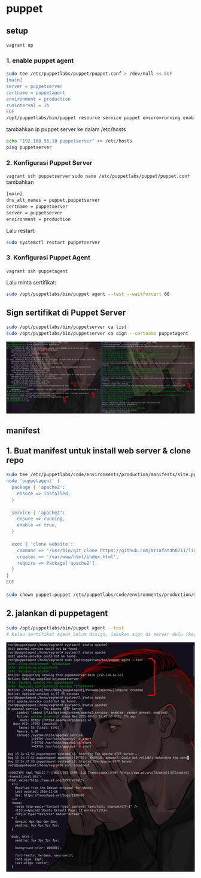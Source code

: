 # puppet
## setup
```bash
vagrant up
```

### 1. enable puppet agent
```bash
sudo tee /etc/puppetlabs/puppet/puppet.conf > /dev/null << EOF
[main]
server = puppetserver
certname = puppetagent
environment = production
runinterval = 1h
EOF
/opt/puppetlabs/bin/puppet resource service puppet ensure=running enable=true
```
tambahkan ip puppet server ke dalam /etc/hosts
```bash
echo "192.168.56.10 puppetserver" >> /etc/hosts
ping puppetserver
```

### 2. Konfigurasi Puppet Server
```vagrant ssh puppetserver```
```sudo nano /etc/puppetlabs/puppet/puppet.conf```
tambahkan
```bash
[main]
dns_alt_names = puppet,puppetserver
certname = puppetserver
server = puppetserver
environment = production
```
Lalu restart:
```bash
sudo systemctl restart puppetserver
```

### 3. Konfigurasi Puppet Agent
```vagrant ssh puppetagent```
<!-- ```sudo nano /etc/puppetlabs/puppet/puppet.conf```
Tambahkan:
```bash
[main]
server = puppetserver
certname = puppetagent
environment = production
``` -->
Lalu minta sertifikat:
```bash
sudo /opt/puppetlabs/bin/puppet agent --test --waitforcert 60
```

## Sign sertifikat di Puppet Server
```bash
sudo /opt/puppetlabs/bin/puppetserver ca list
sudo /opt/puppetlabs/bin/puppetserver ca sign --certname puppetagent
```

![alt text](images/README/image.png)

## manifest
## 1. Buat manifest untuk install web server & clone repo
```bash
sudo tee /etc/puppetlabs/code/environments/production/manifests/site.pp > /dev/null << EOF
node 'puppetagent' {
  package { 'apache2':
    ensure => installed,
  }

  service { 'apache2':
    ensure => running,
    enable => true,
  }

  exec { 'clone website':
    command => '/usr/bin/git clone https://github.com/ariafatah0711/linktree /var/www/html',
    creates => '/var/www/html/index.html',
    require => Package['apache2'],
  }
}
EOF

sudo chown puppet:puppet /etc/puppetlabs/code/environments/production/manifests/site.pp
```

## 2. jalankan di puppetagent
```bash
sudo /opt/puppetlabs/bin/puppet agent --test
# Kalau sertifikat agent belum disign, lakukan sign di server dulu (kayak langkah sebelumnya):
```
![alt text](images/README/image-1.png)
